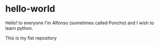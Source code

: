 # hello-world

Hello! to everyone
I'm Alfonso (sometimes called Poncho) and I wish to learn python.

This is my fist repository
